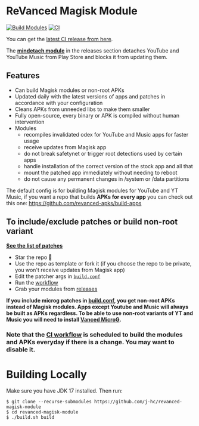 # ReVanced Magisk Module
[![Build Modules](https://github.com/j-hc/revanced-magisk-module/actions/workflows/build.yml/badge.svg)](https://github.com/j-hc/revanced-magisk-module/actions/workflows/build.yml)
[![CI](https://github.com/j-hc/revanced-magisk-module/actions/workflows/ci.yml/badge.svg?event=schedule)](https://github.com/j-hc/revanced-magisk-module/actions/workflows/ci.yml)

You can get the [latest CI release from here](https://github.com/j-hc/revanced-magisk-module/releases).

The [**mindetach module**](https://github.com/j-hc/mindetach-magisk) in the releases section detaches YouTube and YouTube Music from Play Store and blocks it from updating them.

## Features
 * Can build Magisk modules or non-root APKs
 * Updated daily with the latest versions of apps and patches in accordance with your configuration
 * Cleans APKs from unneeded libs to make them smaller
 * Fully open-source, every binary or APK is compiled without human intervention
 * Modules
     * recompiles invalidated odex for YouTube and Music apps for faster usage
     * receive updates from Magisk app
     * do not break safetynet or trigger root detections used by certain apps
     * handle installation of the correct version of the stock app and all that
     * mount the patched app immediately without needing to reboot
     * do not cause any permanent changes in /system or /data partitions


The default config is for building Magisk modules for YouTube and YT Music, if you want a repo that builds **APKs for every app** you can check out this one: https://github.com/revanced-apks/build-apps

## To include/exclude patches or build non-root variant
[**See the list of patches**](https://github.com/revanced/revanced-patches#-list-of-available-patches)

 * Star the repo :eyes:
 * Use the repo as template or fork it (if you choose the repo to be private, you won't receive updates from Magisk app)
 * Edit the patcher args in [`build.conf`](./build.conf)
 * Run the [workflow](../../actions/workflows/build.yml)
 * Grab your modules from [releases](../../releases)

**If you include microg patches in [build.conf](./build.conf), you get non-root APKs instead of Magisk modules. Apps except Youtube and Music will always be built as APKs regardless. To be able to use non-root variants of YT and Music you will need to install [Vanced MicroG](https://github.com/TeamVanced/VancedMicroG/releases).**

### **Note that the [CI workflow](../../actions/workflows/ci.yml) is scheduled to build the modules and APKs everyday if there is a change. You may want to disable it.**

# Building Locally
Make sure you have JDK 17 installed. Then run:

```console
$ git clone --recurse-submodules https://github.com/j-hc/revanced-magisk-module
$ cd revanced-magisk-module
$ ./build.sh build
```
